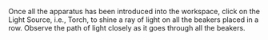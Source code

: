Once all the apparatus has been introduced into the workspace, click on the Light Source, i.e., Torch, to shine a ray of light on all the beakers placed in a row. Observe the path of light closely as it goes through all the beakers.
